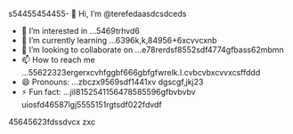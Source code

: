 s54455454455- 👋 Hi, I’m @terefedaasdcsdceds
- 👀 I’m interested in ...5469trhvd6
- 🌱 I’m currently learning ...6396k,k,84956+6xcvvcxnb 
- 💞️ I’m looking to collaborate on ...e78rerdsf8552sdf4774gfbass62mbmn
- 📫 How to reach me ...55622323ergerxcvhfggbf666gbfgfwrelk.l.cvbcvbxcvvxcsffddd
- 😄 Pronouns: ...zbczx9569sdf1441xv dgscgf,jkj23
- ⚡ Fun fact: ...jil8152541156478585596gfbvbvbv
uiosfd46587lgj5555151rgtsdf022fdvdf
<!---s555555dgf47448533662453
--->
45645623fdssdvcx
zxc
